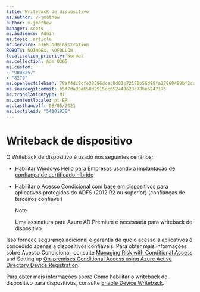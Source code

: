 ```yaml
---
title: Writeback de dispositivo
ms.author: v-jmathew
author: v-jmathew
manager: scotv
ms.audience: Admin
ms.topic: article
ms.service: o365-administration
ROBOTS: NOINDEX, NOFOLLOW
localization_priority: Normal
ms.collection: Adm_O365
ms.custom:
- "9003257"
- "8279"
ms.openlocfilehash: 78af4dc8cfe38586dcec8d01b72170b56d98fa27860489bf2ca9544f32210c37
ms.sourcegitcommit: b5f7da89a650d2915dc652449623c78be6247175
ms.translationtype: MT
ms.contentlocale: pt-BR
ms.lasthandoff: 08/05/2021
ms.locfileid: "54101938"
---
```

# <a name="device-writeback"></a>Writeback de dispositivo

O Writeback de dispositivo é usado nos seguintes cenários:

- [Habilitar Windows Hello para Empresas usando a implantação de confiança de certificado híbrido](https://docs.microsoft.com/windows/security/identity-protection/hello-for-business/hello-hybrid-cert-trust-prereqs#device-registration)
- Habilitar o Acesso Condicional com base em dispositivos para aplicativos protegidos do ADFS (2012 R2 ou superior) (confianças de terceiros confiável)

    > [!NOTE]
    > Uma assinatura para Azure AD Premium é necessária para writeback de dispositivo.

Isso fornece segurança adicional e garantia de que o acesso a aplicativos é concedido apenas a dispositivos confiáveis. Para obter mais informações sobre Acesso Condicional, consulte [Managing Risk with Conditional Access](https://docs.microsoft.com/azure/active-directory/conditional-access/overview) and Setting up [On-premises Conditional Access using Azure Active Directory Device Registration](https://docs.microsoft.com/azure/active-directory/devices/overview).

Para obter mais informações sobre Como habilitar o writeback de dispositivo para dispositivos, consulte [Enable Device Writeback](https://docs.microsoft.com/azure/active-directory/hybrid/how-to-connect-device-writeback).
